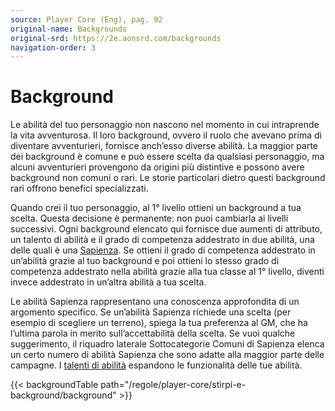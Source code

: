 ```yaml
---
source: Player Core (Eng), pag. 92
original-name: Backgrounds
original-srd: https://2e.aonsrd.com/backgrounds
navigation-order: 3
---
```


# Background

Le abilità del tuo personaggio non nascono nel momento in cui intraprende la
vita avventurosa. Il loro background, ovvero il ruolo che avevano prima di
diventare avventurieri, fornisce anch’esso diverse abilità. La maggior parte dei
background è comune e può essere scelta da qualsiasi personaggio, ma alcuni
avventurieri provengono da origini più distintive e possono avere background non
comuni o rari. Le storie particolari dietro questi background rari offrono
benefici specializzati.

Quando crei il tuo personaggio, al 1° livello ottieni un background a tua
scelta. Questa decisione è permanente: non puoi cambiarla ai livelli successivi.
Ogni background elencato qui fornisce due aumenti di attributo, un talento di
abilità e il grado di competenza addestrato in due abilità, una delle quali è
una [Sapienza](/abilita/sapienza). Se ottieni il grado di competenza addestrato
in un’abilità grazie al tuo background e poi ottieni lo stesso grado di
competenza addestrato nella abilità grazie alla tua classe al 1° livello,
diventi invece addestrato in un’altra abilità a tua scelta.

Le abilità Sapienza rappresentano una conoscenza approfondita di un argomento
specifico. Se un’abilità Sapienza richiede una scelta (per esempio di scegliere
un terreno), spiega la tua preferenza al GM, che ha l’ultima parola in merito
sull’accettabilità della scelta. Se vuoi qualche suggerimento, il riquadro
laterale Sottocategorie Comuni di Sapienza elenca un certo numero di abilità
Sapienza che sono adatte alla maggior parte delle campagne. I
[talenti di abilità](/talenti/abilita) espandono le funzionalità delle tue
abilità.

{{< backgroundTable path="/regole/player-core/stirpi-e-background/background" >}}

